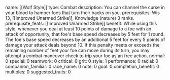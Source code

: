 name: [[Wolf Style]]
type: Combat
description: You can channel the curse in your blood to hamper foes that turn their backs on you.
prerequisites: Wis 13, [[Improved Unarmed Strike]], Knowledge (nature) 3 ranks.
prerequisite_feats: [[Improved Unarmed Strike]]
benefit: While using this style, whenever you deal at least 10 points of damage to a foe with an attack of opportunity, that foe's base speed decreases by 5 feet for 1 round. The foe's base speed decreases by an additional 5 feet for every 5 points of damage your attack deals beyond 10. If this penalty meets or exceeds the remaining number of feet your foe can move during its turn, you may attempt a combat maneuver check to trip your foe as an free action.
normal: 0
special: 0
teamwork: 0
critical: 0
grit: 0
style: 1
performance: 0
racial: 0
companion_familiar: 0
race_name: 0
note: 0
goal: 0
completion_benefit: 0
multiples: 0
suggested_traits: 0
